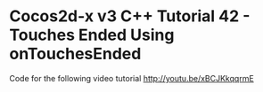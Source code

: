 Cocos2d-x v3 C++ Tutorial 42 - Touches Ended Using onTouchesEnded
=================================================================

Code for the following video tutorial http://youtu.be/xBCJKkqqrmE
